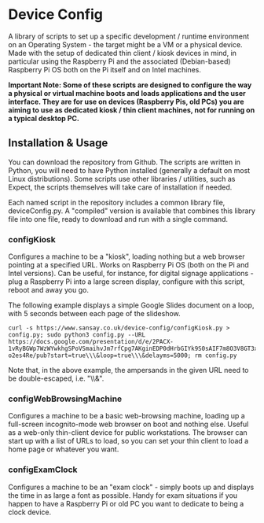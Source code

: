 # Device Config
A library of scripts to set up a specific development / runtime environment on an Operating System - the target might be a VM or a physical device. Made with the setup of dedicated thin client / kiosk devices in mind, in particular using the Raspberry Pi and the associated (Debian-based) Raspberry Pi OS both on the Pi itself and on Intel machines.

**Important Note: Some of these scripts are designed to configure the way a physical or virtual machine boots and loads applications and the user interface. They are for use on devices (Raspberry Pis, old PCs) you are aiming to use as dedicated kiosk / thin client machines, not for running on a typical desktop PC.**

## Installation & Usage
You can download the repository from Github. The scripts are written in Python, you will need to have Python installed (generally a default on most Linux distributions). Some scripts use other libraries / utilities, such as Expect, the scripts themselves will take care of installation if needed.

Each named script in the repository includes a common library file, deviceConfig.py. A "compiled" version is available that combines this library file into one file, ready to download and run with a single command.

### configKiosk
Configures a machine to be a "kiosk", loading nothing but a web browser pointing at a specified URL. Works on Raspberry Pi OS (both on the Pi and Intel versions). Can be useful, for instance, for digital signage applications - plug a Raspberry Pi into a large screen display, configure with this script, reboot and away you go.

The following example displays a simple Google Slides document on a loop, with 5 seconds between each page of the slideshow.

```
curl -s https://www.sansay.co.uk/device-config/configKiosk.py > config.py; sudo python3 config.py --URL https://docs.google.com/presentation/d/e/2PACX-1vRyBGWp7WzWYwkhgSPoVSmaihvJm7rfCpg7AKginEDP0dHrbGIYk9S0sAIF7m8O3V8GT3x0-o2es4Re/pub?start=true\\\&loop=true\\\&delayms=5000; rm config.py
```

Note that, in the above example, the ampersands in the given URL need to be double-escaped, i.e. "\\\\\&".

### configWebBrowsingMachine
Configures a machine to be a basic web-browsing machine, loading up a full-screen incognito-mode web browser on boot and nothing else. Useful as a web-only thin-client device for public workstations. The browser can start up with a list of URLs to load, so you can set your thin client to load a home page or whatever you want.

### configExamClock
Configures a machine to be an "exam clock" - simply boots up and displays the time in as large a font as possible. Handy for exam situations if you happen to have a Raspberry Pi or old PC you want to dedicate to being a clock device.
